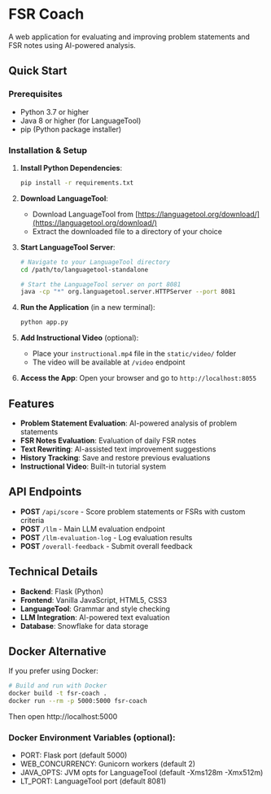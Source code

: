 # FSR Coach

A web application for evaluating and improving problem statements and FSR notes using AI-powered analysis.

## Quick Start

### Prerequisites
- Python 3.7 or higher
- Java 8 or higher (for LanguageTool)
- pip (Python package installer)

### Installation & Setup

1. **Install Python Dependencies**:
   ```bash
   pip install -r requirements.txt
   ```

2. **Download LanguageTool**:
   - Download LanguageTool from [https://languagetool.org/download/](https://languagetool.org/download/)
   - Extract the downloaded file to a directory of your choice

3. **Start LanguageTool Server**:
   ```bash
   # Navigate to your LanguageTool directory
   cd /path/to/languagetool-standalone
   
   # Start the LanguageTool server on port 8081
   java -cp "*" org.languagetool.server.HTTPServer --port 8081
   ```

4. **Run the Application** (in a new terminal):
   ```bash
   python app.py
   ```

5. **Add Instructional Video** (optional):
   - Place your `instructional.mp4` file in the `static/video/` folder
   - The video will be available at `/video` endpoint

6. **Access the App**:
   Open your browser and go to `http://localhost:8055`

## Features

- **Problem Statement Evaluation**: AI-powered analysis of problem statements
- **FSR Notes Evaluation**: Evaluation of daily FSR notes
- **Text Rewriting**: AI-assisted text improvement suggestions
- **History Tracking**: Save and restore previous evaluations
- **Instructional Video**: Built-in tutorial system

## API Endpoints

- **POST** `/api/score` - Score problem statements or FSRs with custom criteria
- **POST** `/llm` - Main LLM evaluation endpoint
- **POST** `/llm-evaluation-log` - Log evaluation results
- **POST** `/overall-feedback` - Submit overall feedback

## Technical Details

- **Backend**: Flask (Python)
- **Frontend**: Vanilla JavaScript, HTML5, CSS3
- **LanguageTool**: Grammar and style checking
- **LLM Integration**: AI-powered text evaluation
- **Database**: Snowflake for data storage

## Docker Alternative

If you prefer using Docker:

```bash
# Build and run with Docker
docker build -t fsr-coach .
docker run --rm -p 5000:5000 fsr-coach
```

Then open http://localhost:5000

### Docker Environment Variables (optional):
- PORT: Flask port (default 5000)
- WEB_CONCURRENCY: Gunicorn workers (default 2)
- JAVA_OPTS: JVM opts for LanguageTool (default -Xms128m -Xmx512m)
- LT_PORT: LanguageTool port (default 8081)
